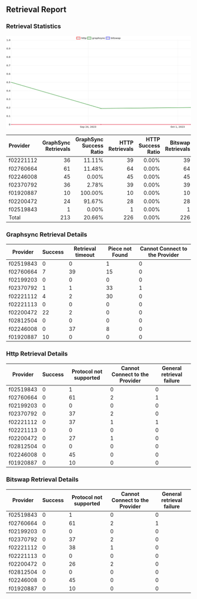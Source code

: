## Retrieval Report
### Retrieval Statistics
<img src="https://raw.githubusercontent.com/data-preservation-programs/filplus-checker-assets/main/filecoin-project/filecoin-plus-large-datasets/issues/2184/1696644259915.png"/>

| Provider  | GraphSync Retrievals | GraphSync Success Ratio | HTTP Retrievals | HTTP Success Ratio | Bitswap Retrievals | Bitswap Success Ratio |
| :-------- | -------------------: | ----------------------: | --------------: | -----------------: | -----------------: | --------------------: |
| f02221112 |                   36 |                  11.11% |              39 |              0.00% |                 39 |                 0.00% |
| f02760664 |                   61 |                  11.48% |              64 |              0.00% |                 64 |                 0.00% |
| f02246008 |                   45 |                   0.00% |              45 |              0.00% |                 45 |                 0.00% |
| f02370792 |                   36 |                   2.78% |              39 |              0.00% |                 39 |                 0.00% |
| f01920887 |                   10 |                 100.00% |              10 |              0.00% |                 10 |                 0.00% |
| f02200472 |                   24 |                  91.67% |              28 |              0.00% |                 28 |                 0.00% |
| f02519843 |                    1 |                   0.00% |               1 |              0.00% |                  1 |                 0.00% |
| Total     |                  213 |                  20.66% |             226 |              0.00% |                226 |                 0.00% |

### Graphsync Retrieval Details
| Provider  | Success | Retrieval timeout | Piece not Found | Cannot Connect to the Provider |
| --------- | ------- | ----------------- | --------------- | ------------------------------ |
| f02519843 | 0       | 0                 | 1               | 0                              |
| f02760664 | 7       | 39                | 15              | 0                              |
| f02199203 | 0       | 0                 | 0               | 0                              |
| f02370792 | 1       | 1                 | 33              | 1                              |
| f02221112 | 4       | 2                 | 30              | 0                              |
| f02221113 | 0       | 0                 | 0               | 0                              |
| f02200472 | 22      | 2                 | 0               | 0                              |
| f02812504 | 0       | 0                 | 0               | 0                              |
| f02246008 | 0       | 37                | 8               | 0                              |
| f01920887 | 10      | 0                 | 0               | 0                              |

### Http Retrieval Details
| Provider  | Success | Protocol not supported | Cannot Connect to the Provider | General retrieval failure |
| --------- | ------- | ---------------------- | ------------------------------ | ------------------------- |
| f02519843 | 0       | 1                      | 0                              | 0                         |
| f02760664 | 0       | 61                     | 2                              | 1                         |
| f02199203 | 0       | 0                      | 0                              | 0                         |
| f02370792 | 0       | 37                     | 2                              | 0                         |
| f02221112 | 0       | 37                     | 1                              | 1                         |
| f02221113 | 0       | 0                      | 0                              | 0                         |
| f02200472 | 0       | 27                     | 1                              | 0                         |
| f02812504 | 0       | 0                      | 0                              | 0                         |
| f02246008 | 0       | 45                     | 0                              | 0                         |
| f01920887 | 0       | 10                     | 0                              | 0                         |

### Bitswap Retrieval Details
| Provider  | Success | Protocol not supported | Cannot Connect to the Provider | General retrieval failure |
| --------- | ------- | ---------------------- | ------------------------------ | ------------------------- |
| f02519843 | 0       | 1                      | 0                              | 0                         |
| f02760664 | 0       | 61                     | 2                              | 1                         |
| f02199203 | 0       | 0                      | 0                              | 0                         |
| f02370792 | 0       | 37                     | 2                              | 0                         |
| f02221112 | 0       | 38                     | 1                              | 0                         |
| f02221113 | 0       | 0                      | 0                              | 0                         |
| f02200472 | 0       | 26                     | 2                              | 0                         |
| f02812504 | 0       | 0                      | 0                              | 0                         |
| f02246008 | 0       | 45                     | 0                              | 0                         |
| f01920887 | 0       | 10                     | 0                              | 0                         |
